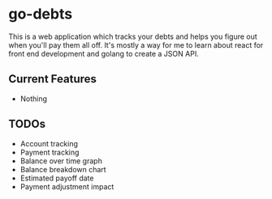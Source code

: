 # go-debts

This is a web application which tracks your debts and helps you figure out when
you'll pay them all off. It's mostly a way for me to learn about react for
front end development and golang to create a JSON API.

## Current Features

- Nothing

## TODOs

- Account tracking
- Payment tracking
- Balance over time graph
- Balance breakdown chart
- Estimated payoff date
- Payment adjustment impact
